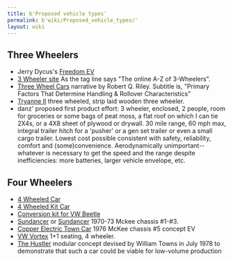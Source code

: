 ```yaml
---
title: b'Proposed vehicle types'
permalink: b'wiki/Proposed_vehicle_types/'
layout: wiki
---
```


Three Wheelers
--------------

-   Jerry Dycus's [Freedom EV](/wiki/Freedom_EV "wikilink")
-   [3 Wheeler site](http://www.3wheelers.com/enter.html) As the tag
    line says "The online A-Z of 3-Wheelers".
-   [Three Wheel Cars](http://www.rqriley.com/3-wheel.htm) narrative by
    Robert Q. Riley. Subtitle is, "Primary Factors That Determine
    Handling & Rollover Characteristics"
-   [Tryanne II](http://home.clara.net/peterfrost/tryaneii.html) three
    wheeled, strip laid wooden three wheeler.
-   danz' proposed first product effort: 3 wheeler, enclosed, 2 people,
    room for groceries or some bags of peat moss, a flat roof on which I
    can tie 2X4s, or a 4X8 sheet of plywood or drywall. 30 mile range,
    60 mph max, integral trailer hitch for a 'pusher' or a gen set
    trailer or even a small cargo trailer. Lowest cost possible
    consistent with safety, reliability, comfort and (some)convenience.
    Aerodynamically unimportant--whatever is necessary to get the speed
    and the range despite inefficiencies: more batteries, larger vehicle
    envelope, etc.

Four Wheelers
-------------

-   [4 Wheeled Car](4_Wheeled_Car "wikilink")
-   [4 Wheeled Kit Car](4_Wheeled_Kit_Car "wikilink")
-   [Conversion kit for VW
    Beetle](/wiki/Conversion_kit_for_VW_Beetle "wikilink")
-   [Sundancer](/wiki/Sundancer "wikilink") or
    [Sundancer](http://motortrend.com/roadtests/classic/112_0405_archive/)
    1970-73 Mckee chassis \#1-\#3.
-   [Copper Electric Town Car](/wiki/Copper_Electric_Town_Car "wikilink") 1976
    McKee chassis \#5 concept EV
-   [VW Vortex](http://www.greatchange.org/footnotes-1-liter-car.html)
    1+1 seating, 4 wheeler.
-   [The
    Hustler](http://www.austin-rover.co.uk/index.htm?townshustlerf.htm)
    modular concept devised by William Towns in July 1978 to demonstrate
    that such a car could be viable for low-volume production
